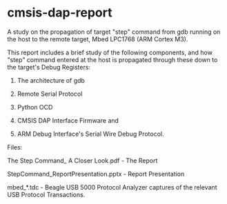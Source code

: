 # cmsis-dap-report
A study on the propagation of target "step" command from gdb running on the host to the remote target, Mbed LPC1768 (ARM Cortex M3).

This report includes a brief study of the following components, and how "step" command entered at the host is propagated through these down to the target's Debug Registers:

1) The architecture of gdb

2) Remote Serial Protocol

3) Python OCD

4) CMSIS DAP Interface Firmware and 

5) ARM Debug Interface's Serial Wire Debug Protocol. 


Files:

The Step Command_ A Closer Look.pdf	 - The Report

StepCommand_ReportPresentation.pptx  - Report Presentation

mbed_*.tdc                           - Beagle USB 5000 Protocol Analyzer captures of the relevant USB Protocol Transactions.

